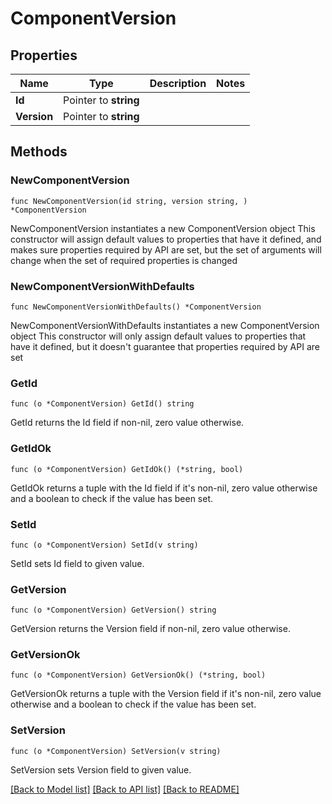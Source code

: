 # ComponentVersion

## Properties

Name | Type | Description | Notes
------------ | ------------- | ------------- | -------------
**Id** | Pointer to **string** |  | 
**Version** | Pointer to **string** |  | 

## Methods

### NewComponentVersion

`func NewComponentVersion(id string, version string, ) *ComponentVersion`

NewComponentVersion instantiates a new ComponentVersion object
This constructor will assign default values to properties that have it defined,
and makes sure properties required by API are set, but the set of arguments
will change when the set of required properties is changed

### NewComponentVersionWithDefaults

`func NewComponentVersionWithDefaults() *ComponentVersion`

NewComponentVersionWithDefaults instantiates a new ComponentVersion object
This constructor will only assign default values to properties that have it defined,
but it doesn't guarantee that properties required by API are set

### GetId

`func (o *ComponentVersion) GetId() string`

GetId returns the Id field if non-nil, zero value otherwise.

### GetIdOk

`func (o *ComponentVersion) GetIdOk() (*string, bool)`

GetIdOk returns a tuple with the Id field if it's non-nil, zero value otherwise
and a boolean to check if the value has been set.

### SetId

`func (o *ComponentVersion) SetId(v string)`

SetId sets Id field to given value.


### GetVersion

`func (o *ComponentVersion) GetVersion() string`

GetVersion returns the Version field if non-nil, zero value otherwise.

### GetVersionOk

`func (o *ComponentVersion) GetVersionOk() (*string, bool)`

GetVersionOk returns a tuple with the Version field if it's non-nil, zero value otherwise
and a boolean to check if the value has been set.

### SetVersion

`func (o *ComponentVersion) SetVersion(v string)`

SetVersion sets Version field to given value.



[[Back to Model list]](../README.md#documentation-for-models) [[Back to API list]](../README.md#documentation-for-api-endpoints) [[Back to README]](../README.md)


